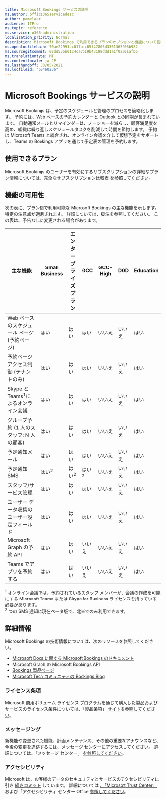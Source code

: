 ```yaml
---
title: Microsoft Bookings サービスの説明
ms.author: office365servicedesc
author: pamelaar
audience: ITPro
ms.topic: reference
ms.service: o365-administration
localization_priority: Normal
description: Microsoft Bookings で利用できるプランのオプションと機能について説明します。
ms.openlocfilehash: 70ae22991cc017acc65f47805d3361365906b982
ms.sourcegitcommit: 02dd535b01c4ca7b19b43188ddd1a1f02c01afb5
ms.translationtype: MT
ms.contentlocale: ja-JP
ms.lasthandoff: 03/05/2021
ms.locfileid: "50460236"
---
```

# <a name="microsoft-bookings-service-description"></a>Microsoft Bookings サービスの説明

Microsoft Bookings は、予定のスケジュールと管理のプロセスを簡略化します。 予約には、Web ベースの予約カレンダーと Outlook との同期が含まれています。 自動通知メールとリマインダーは、ノーショーを減らし、顧客満足度を高め、組織は繰り返しスケジュールタスクを削減して時間を節約します。 予約は Microsoft Teams と統合され、オンライン会議を介して仮想予定をサポートし、Teams の Bookings アプリを通じて予定表の管理を予約します。

## <a name="available-plans"></a>使用できるプラン

Microsoft Bookings のユーザーを有効にするサブスクリプションの詳細なプラン情報については、完全なサブスクリプション比較表  [を参照してください](https://go.microsoft.com/fwlink/?linkid=2139145)。

## <a name="feature-availability"></a>機能の可用性

次の表に、プラン間で利用可能な Microsoft Bookings の主な機能を示します。 特定の注意点が適用されます。 詳細については、脚注を参照してください。 この表は、予告なしに変更される場合があります。

| 主な機能 | Small Business | エンタープライズ プラン | GCC | GCC-High | DOD | Education |
| --- | --- | --- | --- | --- | --- | --- |
| Web ベースのスケジュール ページ (予約ページ) | はい | はい | はい | いいえ | いいえ | はい |
| 予約ページ アクセス制御 (テナントのみ) | はい | はい | はい | いいえ | いいえ | はい |
| Skype と Teams<sup>1</sup>によるオンライン会議 <br/> | はい | はい | はい | いいえ | いいえ | はい |
| グループ予約 (1 人のスタッフ: N 人の顧客) | はい | はい | はい | いいえ | いいえ | はい |
| 予定通知メール | はい | はい | はい | いいえ | いいえ | はい |
| 予定通知 SMS | はい<sup>2</sup> <br/> | はい<sup>2</sup> <br/> | はい<sup>2</sup> <br/> | いいえ | いいえ | はい |
| スタッフ/サービス管理 | はい | はい | はい | いいえ | いいえ | はい |
| ユーザー データ収集のユーザー設定フィールド | はい | はい | はい | いいえ | いいえ | はい |
| Microsoft Graph の予約 API | はい | はい | いいえ | いいえ | いいえ | はい |
| Teams でアプリを予約する | はい | はい | いいえ | いいえ | いいえ | はい |

<sup>1</sup> オンライン会議では、予約されているスタッフ メンバーが、会議の作成を可能にする Microsoft Teams または Skype for Business ライセンスを持っている必要があります。
<br/><sup>2</sup> つの SMS 通知は現在ベータ版で、北米でのみ利用できます。

## <a name="learn-more"></a>詳細情報

Microsoft Bookings の技術情報については、次のリソースを参照してください。

- [Microsoft Docs に関する Microsoft Bookings のドキュメント](https://docs.microsoft.com/microsoft-365/bookings/bookings-overview?view=o365-worldwide)
- [Microsoft Graph の Microsoft Bookings API](https://docs.microsoft.com/graph/api/resources/booking-api-overview?view=graph-rest-beta)
- [Bookings 製品ページ](https://www.microsoft.com/microsoft-365/business/scheduling-and-booking-app)
- [Microsoft Tech コミュニティの Bookings Blog](https://techcommunity.microsoft.com/t5/microsoft-bookings-blog/bg-p/Office365BusinessAppsBlog)

### <a name="licensing-terms"></a>ライセンス条項

Microsoft 商用ボリューム ライセンス プログラムを通じて購入した製品およびサービスのライセンス条件については、「製品条項」 [サイトを参照してください](https://www.microsoft.com/microsoft-365)。

### <a name="messaging"></a>メッセージング 

新機能や変更された機能、計画メンテナンス、その他の重要なアナウンスなど、今後の変更を追跡するには、メッセージ センターにアクセスしてください。 詳細については、「メッセージ センター」 [を参照してください](https://docs.microsoft.com/microsoft-365/admin/manage/message-center)。

### <a name="accessibility"></a>アクセシビリティ

Microsoft は、お客様のデータのセキュリティとサービスのアクセシビリティに引き [続きコミット](https://www.microsoft.com/trust-center/compliance/accessibility) しています。 詳細については [、「Microsoft Trust Center」](https://www.microsoft.com/trust-center) および「アクセシビリティ センター Office [参照してください](https://support.office.com/article/ecab0fcf-d143-4fe8-a2ff-6cd596bddc6d)。
